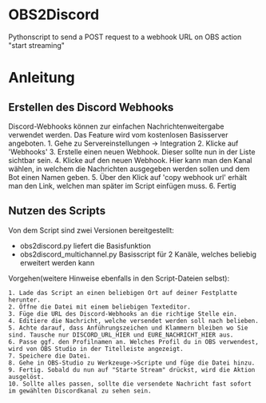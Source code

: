 # OBS2Discord
Pythonscript to send a POST request to a webhook URL on OBS action "start streaming"

# Anleitung

## Erstellen des Discord Webhooks

Discord-Webhooks können zur einfachen Nachrichtenweitergabe verwendet werden. Das Feature wird vom kostenlosen Basisserver angeboten.
    1. Gehe zu Servereinstellungen -> Integration
    2. Klicke auf 'Webhooks'
    3. Erstelle einen neuen Webhook. Dieser sollte nun in der Liste sichtbar sein.
    4. Klicke auf den neuen Webhook. Hier kann man den Kanal wählen, in welchem die Nachrichten ausgegeben werden sollen und dem Bot einen Namen geben.
    5. Über den Klick auf 'copy webhook url' erhält man den Link, welchen man später im Script einfügen muss.
    6. Fertig

## Nutzen des Scripts

Von dem Script sind zwei Versionen bereitgestellt:

 - obs2discord.py liefert die Basisfunktion
 - obs2discord_multichannel.py Basisscript für 2 Kanäle, welches beliebig erweitert werden kann


Vorgehen(weitere Hinweise ebenfalls in den Script-Dateien selbst):

    1. Lade das Script an einen beliebigen Ort auf deiner Festplatte herunter.
    2. Öffne die Datei mit einem beliebigen Texteditor.
    3. Füge die URL des Discord-Webhooks an die richtige Stelle ein.
    4. Editiere die Nachricht, welche versendet werden soll nach belieben.
    5. Achte darauf, dass Anführungszeichen und Klammern bleiben wo Sie sind. Tausche nur DISCORD_URL_HIER und EURE_NACHRICHT_HIER aus.
    6. Passe ggf. den Profilnamen an. Welches Profil du in OBS verwendest, wird von OBS Studio in der Titelleiste angezeigt.
    7. Speichere die Datei.
    8. Gehe in OBS-Studio zu Werkzeuge->Scripte und füge die Datei hinzu.
    9. Fertig. Sobald du nun auf "Starte Stream" drückst, wird die Aktion ausgelöst.
    10. Sollte alles passen, sollte die versendete Nachricht fast sofort im gewählten Discordkanal zu sehen sein.
